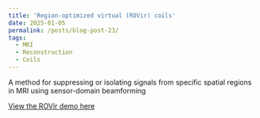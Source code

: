 ```yaml
---
title: 'Region-optimized virtual (ROVir) coils'
date: 2025-01-05
permalink: /posts/blog-post-23/
tags:
  - MRI
  - Reconstruction
  - Coils
---
```


A method for suppressing or isolating signals from specific spatial regions in MRI using sensor-domain beamforming

[View the ROVir demo here](https://zimuhuo.github.io/posts/notebooks/ROVir.html)
